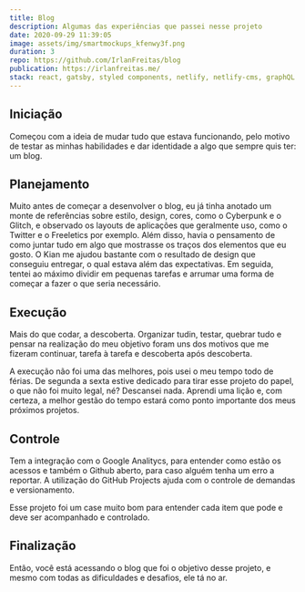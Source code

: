 ```yaml
---
title: Blog
description: Algumas das experiências que passei nesse projeto
date: 2020-09-29 11:39:05
image: assets/img/smartmockups_kfenwy3f.png
duration: 3
repo: https://github.com/IrlanFreitas/blog
publication: https://irlanfreitas.me/
stack: react, gatsby, styled components, netlify, netlify-cms, graphQL
---
```

## Iniciação

Começou com a ideia de mudar tudo que estava funcionando, pelo motivo de testar as minhas habilidades e dar identidade a algo que sempre quis ter: um blog.

## Planejamento

Muito antes de começar a desenvolver o blog, eu já tinha anotado um monte de referências sobre estilo, design, cores, como o Cyberpunk e o Glitch, e observado os layouts de aplicações que geralmente uso, como o Twitter e o Freeletics por exemplo. Além disso, havia o pensamento de como juntar tudo em algo que mostrasse os traços dos elementos que eu gosto. O Kian me ajudou bastante com o resultado de design que conseguiu entregar, o qual estava além das expectativas. Em seguida, tentei ao máximo dividir em pequenas tarefas e arrumar uma forma de começar a fazer o que seria necessário.

## Execução

Mais do que codar, a descoberta. Organizar tudin, testar, quebrar tudo e pensar na realização do meu objetivo foram uns dos motivos que me fizeram continuar, tarefa à tarefa e descoberta após descoberta.

A execução não foi uma das melhores, pois usei o meu tempo todo de férias. De segunda a sexta estive dedicado para tirar esse projeto do papel, o que não foi muito legal, né? Descansei nada. Aprendi uma lição e, com certeza, a melhor gestão do tempo estará como ponto importante dos meus próximos projetos.

## Controle

Tem a integração com o Google Analitycs, para entender como estão os acessos e também o Github aberto, para caso alguém tenha um erro a reportar. A utilização do GitHub Projects ajuda com o controle de demandas e versionamento.

Esse projeto foi um case muito bom para entender cada item que pode e deve ser acompanhado e controlado.

## Finalização

Então, você está acessando o blog que foi o objetivo desse projeto, e mesmo com todas as dificuldades e desafios, ele tá no ar.
